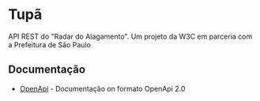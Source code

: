 # Tupã

API REST do "Radar do Alagamento". Um projeto da W3C em parceria com a Prefeitura de São Paulo


## Documentação
* [OpenApi](http://rebilly.github.io/ReDoc/?url=https://dtupa.eokoe.com/openapi?v=1511987964) - Documentação on formato OpenApi 2.0 


